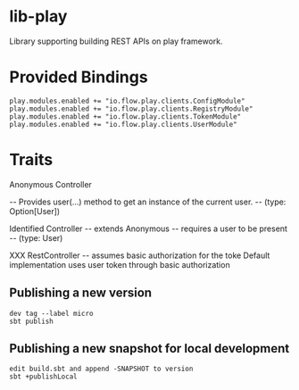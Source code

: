 # lib-play
Library supporting building REST APIs on play framework.

# Provided Bindings

    play.modules.enabled += "io.flow.play.clients.ConfigModule"
    play.modules.enabled += "io.flow.play.clients.RegistryModule"
    play.modules.enabled += "io.flow.play.clients.TokenModule"
    play.modules.enabled += "io.flow.play.clients.UserModule"

# Traits

  Anonymous Controller

   -- Provides user(...) method to get an instance of the current
      user.
    -- (type: Option[User])
    
  Identified Controller
    -- extends Anonymous
    -- requires a user to be present
    -- (type: User)

  XXX RestController
    -- assumes basic authorization for the toke
       Default implementation uses user token through basic
       authorization

## Publishing a new version

    dev tag --label micro
    sbt publish

## Publishing a new snapshot for local development

    edit build.sbt and append -SNAPSHOT to version
    sbt +publishLocal


